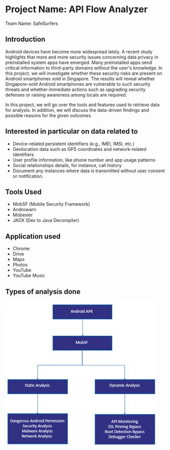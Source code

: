 # Project Name: API Flow Analyzer
Team Name: SafeSurfers
## Introduction
Android devices have become more widespread lately. A recent study highlights that more and more security issues concerning data privacy in preinstalled system apps have emerged. Many preinstalled apps send critical information to third-party domains without the user's knowledge. In this project, we will investigate whether these security risks are present on Android smartphones sold in Singapore. The results will reveal whether Singapore-sold Android smartphones are vulnerable to such security threats and whether immediate actions such as upgrading security defenses or raising awareness among locals are required. 

In this project, we will go over the tools and features used to retrieve data for analysis. In addition, we will discuss the data-driven findings and possible reasons for the given outcomes. 
## Interested in particular on data related to
<uL>
  <li>Device-related persistent identifiers (e.g., IMEI, IMSI, etc.)</li>
  <li>Geolocation data such as GPS coordinates and network-related identifiers</li>
  <li>User profile information, like phone number and app usage patterns</li>
  <li>Social relationships details, for instance, call history</li>
  <li>Document any instances where data is transmitted without user consent or notification.</li>
</uL>

## Tools Used
<uL>
  <li>MobSF (Mobile Security Framework)</li>
  <li>Androwarn</li>
  <li>Mobexler</li>
  <li>JADX (Dex to Java Decompiler)</li>
</uL>

## Application used
<uL>
  <li>Chrome</li>
  <li>Drive</li>
  <li>Maps</li>
  <li>Photos</li>
  <li>YouTube</li>
  <li>YouTube Music</li>
</uL>

## Types of analysis done

<img src="analyzer.png" alt="Alt text" title="MobSFAnalysis">
